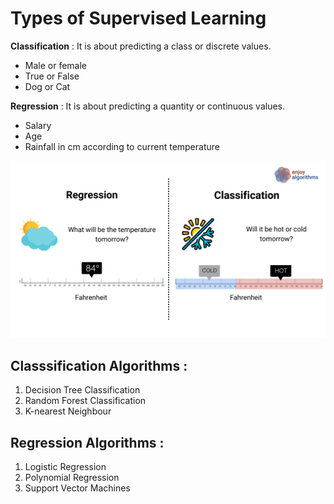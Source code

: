 # Types of Supervised Learning

**Classification** :
It is about predicting a class or discrete values.

- Male or female
- True or False
- Dog or Cat

**Regression** :
It is about predicting a quantity or continuous values.

- Salary
- Age
- Rainfall in cm according to current temperature

![Reggression vs Classsification](image-1.png)

## Classsification Algorithms :

1. Decision Tree Classification
2. Random Forest Classification
3. K-nearest Neighbour

## Regression Algorithms :

1. Logistic Regression
2. Polynomial Regression
3. Support Vector Machines

